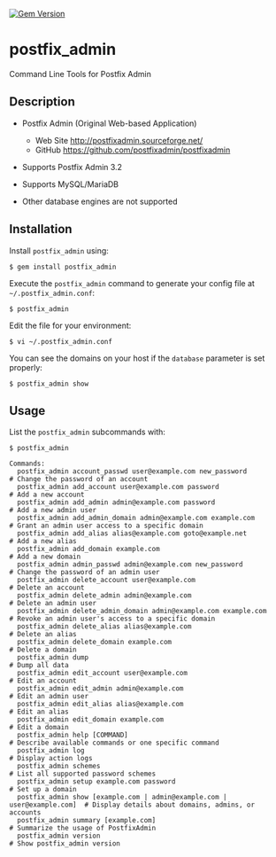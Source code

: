 [![Gem Version](https://badge.fury.io/rb/postfix_admin.png)](https://rubygems.org/gems/postfix_admin)

# postfix_admin

Command Line Tools for Postfix Admin

## Description

* Postfix Admin (Original Web-based Application)
  + Web Site http://postfixadmin.sourceforge.net/
  + GitHub https://github.com/postfixadmin/postfixadmin

* Supports Postfix Admin 3.2

* Supports MySQL/MariaDB

* Other database engines are not supported

## Installation

Install `postfix_admin` using:

    $ gem install postfix_admin

Execute the `postfix_admin` command to generate your config file at `~/.postfix_admin.conf`:

    $ postfix_admin

Edit the file for your environment:

    $ vi ~/.postfix_admin.conf

You can see the domains on your host if the `database` parameter is set properly:

    $ postfix_admin show

## Usage

List the `postfix_admin` subcommands with:

    $ postfix_admin

```
Commands:
  postfix_admin account_passwd user@example.com new_password               # Change the password of an account
  postfix_admin add_account user@example.com password                      # Add a new account
  postfix_admin add_admin admin@example.com password                       # Add a new admin user
  postfix_admin add_admin_domain admin@example.com example.com             # Grant an admin user access to a specific domain
  postfix_admin add_alias alias@example.com goto@example.net               # Add a new alias
  postfix_admin add_domain example.com                                     # Add a new domain
  postfix_admin admin_passwd admin@example.com new_password                # Change the password of an admin user
  postfix_admin delete_account user@example.com                            # Delete an account
  postfix_admin delete_admin admin@example.com                             # Delete an admin user
  postfix_admin delete_admin_domain admin@example.com example.com          # Revoke an admin user's access to a specific domain
  postfix_admin delete_alias alias@example.com                             # Delete an alias
  postfix_admin delete_domain example.com                                  # Delete a domain
  postfix_admin dump                                                       # Dump all data
  postfix_admin edit_account user@example.com                              # Edit an account
  postfix_admin edit_admin admin@example.com                               # Edit an admin user
  postfix_admin edit_alias alias@example.com                               # Edit an alias
  postfix_admin edit_domain example.com                                    # Edit a domain
  postfix_admin help [COMMAND]                                             # Describe available commands or one specific command
  postfix_admin log                                                        # Display action logs
  postfix_admin schemes                                                    # List all supported password schemes
  postfix_admin setup example.com password                                 # Set up a domain
  postfix_admin show [example.com | admin@example.com | user@example.com]  # Display details about domains, admins, or accounts
  postfix_admin summary [example.com]                                      # Summarize the usage of PostfixAdmin
  postfix_admin version                                                    # Show postfix_admin version
```
